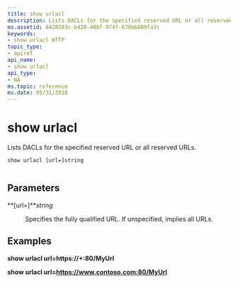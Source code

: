 ```yaml
---
title: show urlacl
description: Lists DACLs for the specified reserved URL or all reserved URLs.
ms.assetid: 8428583c-b420-408f-974f-670b6809fa3c
keywords:
- show urlacl HTTP
topic_type:
- apiref
api_name:
- show urlacl
api_type:
- NA
ms.topic: reference
ms.date: 05/31/2018
---
```


# show urlacl

Lists DACLs for the specified reserved URL or all reserved URLs.

``` syntax
show urlacl [url=]string
 
```

## Parameters

<dl> <dt>

<span id="_url__string"></span><span id="_URL__STRING"></span>**\[url=\]***string*
</dt> <dd>

Specifies the fully qualified URL. If unspecified, implies all URLs.

</dd> </dl>

## Examples

**show urlacl url=https://+:80/MyUrl**

**show urlacl url=https://www.contoso.com:80/MyUrl**

 

 




